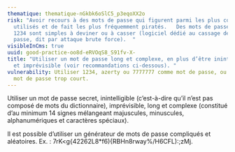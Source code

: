 ```yaml
---
thematique: thematique-nGkbk6oSlC5_p3eqoXX2o
risk: "Avoir recours à des mots de passe qui figurent parmi les plus couramment
  utilisés et de fait les plus fréquemment piratés.   Des mots de passe comme
  1234 sont simples à deviner ou à casser (logiciel dédié au cassage de mot de
  passe, dit par attaque brute force).  "
visibleInCms: true
uuid: good-practice-oo8d-eRVOqS8_S91fv-X-
title: "Utiliser un mot de passe long et complexe, en plus d’être inintelligible
  et imprévisible (voir recommandations ci-dessous). "
vulnerability: Utiliser 1234, azerty ou 7777777 comme mot de passe, ou encore un
  mot de passe trop court.
---
```

Utiliser un mot de passe secret, inintelligible (c’est-à-dire qu’il n’est pas composé de mots du dictionnaire), imprévisible, long et complexe (constitué d’au minimum 14 signes mélangeant majuscules, minuscules, alphanumériques et caractères spéciaux). 


Il est possible d’utiliser un générateur de mots de passe compliqués et aléatoires.  Ex. : 7rK<g{42262L8*f6){RBHn8rway%/H6CFL):;zMj.